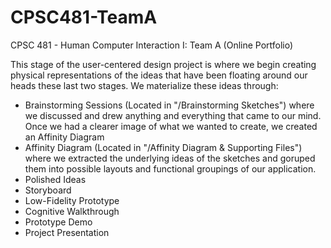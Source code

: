 # CPSC481-TeamA
CPSC 481 - Human Computer Interaction I: Team A (Online Portfolio)

This stage of the user-centered design project is where we begin creating physical representations of the ideas that have been floating around our heads these last two stages.
We materialize these ideas through:

- Brainstorming Sessions (Located in "/Brainstorming Sketches") where we discussed and drew anything and everything that came to our mind. Once we had a clearer image of what we wanted to create, we created an Affinity Diagram
- Affinity Diagram (Located in "/Affinity Diagram & Supporting Files") where we extracted the underlying ideas of the sketches and goruped them into possible layouts and functional groupings of our application.
- Polished Ideas
- Storyboard
- Low-Fidelity Prototype
- Cognitive Walkthrough
- Prototype Demo
- Project Presentation
